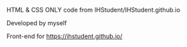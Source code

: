 HTML & CSS ONLY code from IHStudent/IHStudent.github.io 

Developed by myself

Front-end for https://ihstudent.github.io/
